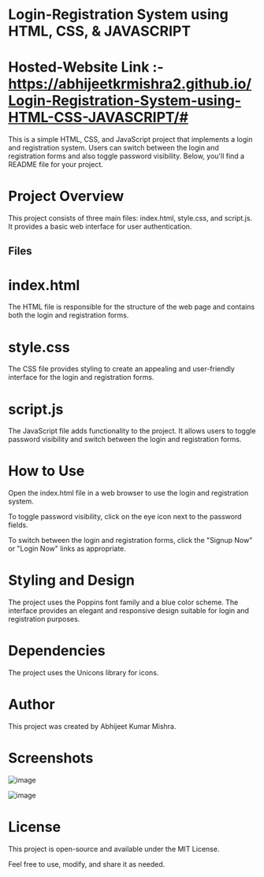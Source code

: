 # Login-Registration System using HTML, CSS, & JAVASCRIPT

# Hosted-Website Link :- https://abhijeetkrmishra2.github.io/Login-Registration-System-using-HTML-CSS-JAVASCRIPT/#

This is a simple HTML, CSS, and JavaScript project that implements a login and registration system. Users can switch between the login and registration forms and also toggle password visibility. Below, you'll find a README file for your project.

# Project Overview
This project consists of three main files: index.html, style.css, and script.js. It provides a basic web interface for user authentication.

## Files
# index.html
The HTML file is responsible for the structure of the web page and contains both the login and registration forms.

# style.css
The CSS file provides styling to create an appealing and user-friendly interface for the login and registration forms.

# script.js
The JavaScript file adds functionality to the project. It allows users to toggle password visibility and switch between the login and registration forms.

# How to Use
Open the index.html file in a web browser to use the login and registration system.

To toggle password visibility, click on the eye icon next to the password fields.

To switch between the login and registration forms, click the "Signup Now" or "Login Now" links as appropriate.

# Styling and Design
The project uses the Poppins font family and a blue color scheme. The interface provides an elegant and responsive design suitable for login and registration purposes.

# Dependencies
The project uses the Unicons library for icons.

# Author
This project was created by Abhijeet Kumar Mishra.

# Screenshots
![image](https://github.com/AbhijeetKrMishra2/Login-Registration-System-using-HTML-CSS-JAVASCRIPT/assets/139151966/ab8f23f1-68d5-40c6-bf43-073247429d7e)

![image](https://github.com/AbhijeetKrMishra2/Login-Registration-System-using-HTML-CSS-JAVASCRIPT/assets/139151966/5735502d-e2f9-4522-80a5-12b52cba2c95)


# License
This project is open-source and available under the MIT License.

Feel free to use, modify, and share it as needed.

